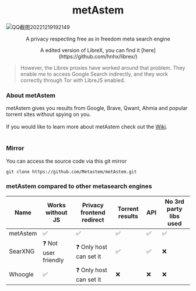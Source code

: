 <h1 align="center">metAstem</h1>

![QQ截图20221219192149](https://user-images.githubusercontent.com/110768529/208644914-312eb660-6b35-4ed2-80a9-101e505103b6.png)

<p align="center">A privacy respecting free as in freedom meta search engine</p>

<p align="center">A edited version of LibreX, you can find it [here](https://github.com/hnhx/librex/)</p>

> However, the Librex proxies have worked around that problem. They enable me to access Google Search indirectly, and they work correctly through Tor with LibreJS enabled.
### About metAstem

metAstem gives you results from Google, Brave, Qwant, Ahmia and popular torrent sites without spying on you.
<br>
<br>
If you would like to learn more about metAstem check out the [Wiki](https://github.com/Metastem/metAstem/wiki).
<br>
<br>

### Mirror

You can access the source code via this git mirror
```
git clone https://github.com/Metastem/metAstem.git
```
### metAstem compared to other metasearch engines

| Name |  Works without JS | Privacy frontend redirect | Torrent results | API | No 3rd party libs used |
|-|-|-|-|-|-|
| metAstem | ✅ | ✅ | ✅ | ✅ | ✅ |
| SearXNG | ❓ Not user friendly | ❓ Only host can set it | ✅ | ✅ | ❌ |
| Whoogle | ✅ | ❓ Only host can set it | ❌ | ❌ | ❌ |
